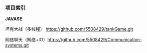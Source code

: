 ### 项目索引

**JAVASE**

坦克大战（多线程） https://github.com/5508429/tankGame.git

网络聊天（网络+IO）https://github.com/5508429/Communication-systems.git

